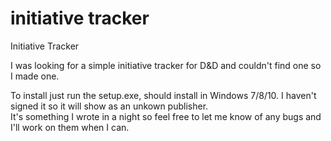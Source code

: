 # initiative tracker
Initiative Tracker

I was looking for a simple initiative tracker for D&D and couldn't find one so I made one.

To install just run the setup.exe, should install in Windows 7/8/10.  I haven't signed it so it will show as an unkown publisher.  
It's something I wrote in a night so feel free to let me know of any bugs and I'll work on them when I can.

